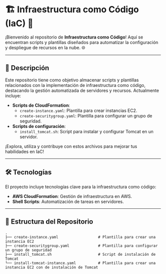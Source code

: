 # 🏗️ Infraestructura como Código (IaC) 🚀

¡Bienvenido al repositorio de **Infraestructura como Código**! Aquí se encuentran scripts y plantillas diseñados para automatizar la configuración y despliegue de recursos en la nube. 🌐

---

## 📖 Descripción

Este repositorio tiene como objetivo almacenar scripts y plantillas relacionados con la implementación de infraestructura como código, destacando la gestión automatizada de servidores y recursos. Actualmente incluye:

- **Scripts de CloudFormation**:
  - `create-instance.yaml`: Plantilla para crear instancias EC2.
  - `create-securitygroup.yaml`: Plantilla para configurar un grupo de seguridad.
- **Scripts de configuración**:
  - `install_tomcat.sh`: Script para instalar y configurar Tomcat en un servidor.

¡Explora, utiliza y contribuye con estos archivos para mejorar tus habilidades en IaC!

---

## 🛠️ Tecnologías

El proyecto incluye tecnologías clave para la infraestructura como código:

- **AWS CloudFormation**: Gestión de infraestructura en AWS.
- **Shell Scripts**: Automatización de tareas en servidores.

---

## 📂 Estructura del Repositorio

```plaintext
.
├── create-instance.yaml                  # Plantilla para crear una instancia EC2
├── create-securitygroup.yaml             # Plantilla para configurar un grupo de seguridad
├── install_tomcat.sh                     # Script de instalación de Tomcat
└── install-tomcat-instance.yaml          # Plantilla para crear una instancia EC2 con de instalación de Tomcat
